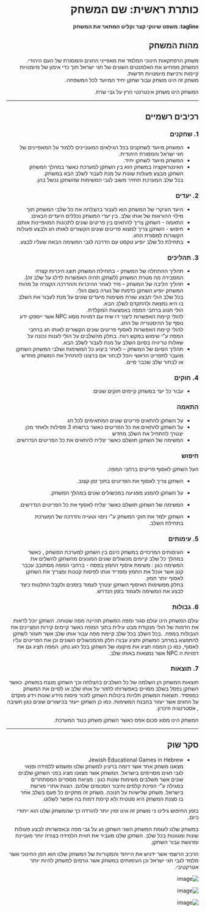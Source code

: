 <div dir='rtl' lang='he'>

# כותרת ראשית: שם המשחק

**tagline: משפט שיווקי קצר וקליט המתאר את המשחק**

## מהות המשחק

משחק הרפתקאות חינוכי המלמד את מאפייני החגים והמסורת של העם היהודי.   
המשחק ממחיש את האלמנטים השונים של חגי ישראל תוך כדי אימון של מיומנויות קיימות ורכישת מיומנויות חדשות.   
משחק זה הינו משחק עבור שחקן יחיד המיועד לכל המשפחה.  

המשחק הינו משחק אינטרנטי הרץ על גבי שרת.

---


## רכיבים רשמיים

### 1. שחקנים

* המשחק מיועד לשחקנים בכל הגילאים המעוניינים ללמוד על המאפיינים של חגי ישראל והמסורת היהודית.  
* המשחק מיועד לשחקן יחיד.  
* האינטראקציה במשחק הוא בין השחקן למערכת כאשר במהלך המשחק השחקן מבצע פעולות שונות על מנת לעבור לשלב הבא במשחק.  
בכל שלב המערכת תחזיר משוב לגבי המשימות שהשחקן נכשל בהן.

### 2. יעדים

* היעד העיקרי של המשחק הוא לעבור בהצלחה את כל שלבי המשחק תוך מילוי ההוראות של אותו שלב. 
בין יעדי המשחק נכללים היעדים הבאים:  
* התאמה - השחקן צריך להתאים בין פריטים שונים לתכונות המאפיינות אותם. 
* חיפוש - השחקן צריך למצוא פריטים שונים הקשורים לאותו חג ולבצע פעולות הקשורות למסורת החג.
* בתחילת כל שלב יופיע טקסט עם הדרכה לגבי המשימה הבאה שעליו לבצע.


### 3. תהליכים

* תהליך ההתחלה של המשחק - בתחילת המשחק תוצג היכרות קצרה המסבירה מה מטרת המשחק (לשחקן תהיה האפשרות לדלג על שלב זה).  
* תהליך הליבה של המשחק – מיד לאחר ההיכרות וההדרכה הקצרה על מהות המשחק יופיע השחקן כדמות של נערה בשם הולי.  
בכל שלב הולי תבצע שורת משימות מיעדים שונים על מנת לעבור את השלב בו היא נמצאת ולהתקדם לשלב הבא.  
הולי תנוע ברחבי המפה באמצעות המקלדת.  
להולי קיימת האפשרות ליצור דו שיח עם דמויות מסוג NPC אשר ייספקו ידע נוסף על ההיסטוריה של החג.  
 להולי קיימת האפשרות לאסוף פריטים שונים הקשורים לאותו חג ברחבי המפה ע"י שימוש במקש רווח.
בחלק מהשלבים על הולי לענות נכונה על שאלות טריוויה בסיום השלב על מנת לעבור לשלב הבא.
* תהליך הסיום של המשחק – לאחר ביצוע כל המשימות ושלבי המשחק השחקן מועבר לתפריט הראשי ויוכל לבחור אם ברצונו להתחיל את המשחק מחדש או לבחור שלב שכבר סיים. 
  

### 4. חוקים

* עבור כל יעד במשחק קיימים חוקים שונים:  
### התאמה 
* על השחקן להתאים פריטים שונים המתאימים לכל חג 
* על השחקן להתאים את כל הפריטים כאשר ברשותו 3 פסילות ולאחר מכן יצטרך להתחיל את השלב מחדש
* המשימה של השחקן תושלם כאשר יצליח להתאים את כל הפריטים הנדרשים.

### חיפוש 
 העל השחקן לאסוף פריטים ברחבי המפה.
* השחקן צריך לאסוף את הפריטים בתוך זמן קצוב.
* על השחקן להמנע מפגיעה במכשולים שונים במהלך המשחק.
* המשימה של השחקן תושלם כאשר יצליח לאסוף את כל הפריטים הנדרשים.


* השחקן ילמד את חוקי המשחק ע"י ניסוי וטעייה והדרכה של המערכת בתחילת השלב.
### 5. עימותים

* העימותים המרכזיים במשחק הינם בין השחקן למערכת המשחק , כאשר במהלך כל שלב קיימים מכשולים שונים המונעים מהשחקן להשלים את המשימה כגון : 
משימת איסוף החמץ בפסח - ברחבי המפה מסתובב עכבר קטן אשר אוכל את החמץ ומפריד אותו לפיסות קטנות ומצריך את השחקן לאסוף יותר חמץ.  
בחלק ממשימות האיסוף השחקן יצטרך לעמוד בזמנים ולקבל החלטות כיצד לבצע את המשימה ולעמוד בזמן הנדרש.


### 6. גבולות

עולם המשחק הינו עולם סגור ומפה המשחק תהיינה מפה שטוחה.
השחקן יוכל לראות את הדמות של הולי מנקודת מבט עילית בתוך המפה כאשר קיימים קירות המציינים את הגבולות במפה.
.בכל השלב 
בכל שלב קיימת מפה עבור אותו שלב אשר תעזור לשחקן להתמצא במרחב המשחק ותציג עבורו חלק מהמכשולים השונים וכן את הפריטים עליו לאסוף, כמו כן המפה תציג את מיקומו של השחקן בכל רגע נתון.
המפה תציג גם את דמויות ה NPC אשר נמצאות באותו שלב.

### 7. תוצאות

תוצאות המשחק הן השלמה של כל השלבים בהצלחה וכך השחקן מנצח במשחק.
כאשר השחקן נפסל בשלב מסויים באפשרותו לחזור על אותו שלב או לסיים את המשחק כמפסיד.
תוצאות המשחק תלויות ביכולות השחקן לזכור פיסות מידע שונות וידע מוקדם על החגים אשר יעזור בהבנת המשימות.
כמו כן השחקן ייעזר בכישורים שונים כגון חשיבה , אסטרטגיה וזיכרון.

המשחק הינו מסוג סכום אפס כאשר השחקן משחק כנגד המערכת.

---

## סקר שוק

* Jewish Educational Games in Hebrew  
מצאנו משחק אחד אשר דומה ברעיון למשחק שלנו ומשמש ללמידה ופנאי לגבי חגים מסויימים בישראל.
המשחק אשר מצאנו מציג בפני השחקן שלבים שונים אשר משלבים משימות שונות כגון : 
מציאת מספרים המסתתרים במגילה ע"י הפיכת קלפים וחיבור הסכומים שלהם.
הצגת אתרי מורשת בישראל.
משחק שלישיות על חנוכה.
משחק זה מתקיים כל פעם בשלב אחר בו סצנת המשחק היא סטטית ולא קיימת דמות בה אפשר לשלוט.

בזמן החיפוש גילינו כי משחק זה אינו זמין יותר להורדה כך שהמשחק שלנו הוא ייחודי כיום.

במשחק שלנו לעומת המשחק השני השחקן נע על גבי מפה ובאפשרותו לבצע פעולות שונות ומגוונות בכל שלב.
השחקן שלנו מעביר את חווית הלמידה בצורה יותר מעניינת ומרגשת עבור השחקן.

הרכיב הרשמי אשר ידגיש את הייחוד והמקוריות של המשחק שלנו הוא הפן החינוכי אשר מלמד לגבי חגי ישראל וכן העימותים במשחק אשר גורמים למשחק להיות יותר אטרקטיבי.


![image](https://user-images.githubusercontent.com/74235390/226669982-abb659cd-f3a4-4593-9b5e-e0341dc0e31d.png)
 
 ![image](https://user-images.githubusercontent.com/74235390/226670065-2f59b09f-14a7-4a99-80d4-f2ffc331f965.png)
 
 ![image](https://user-images.githubusercontent.com/74235390/226670100-c9e25266-1433-422c-833b-091b52910ace.png)



</div>
